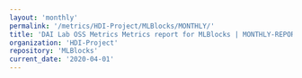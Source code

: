 ```yaml
---
layout: 'monthly'
permalink: '/metrics/HDI-Project/MLBlocks/MONTHLY/'
title: 'DAI Lab OSS Metrics Metrics report for MLBlocks | MONTHLY-REPORT-2020-04-01'
organization: 'HDI-Project'
repository: 'MLBlocks'
current_date: '2020-04-01'
---
```

